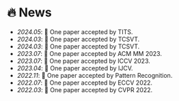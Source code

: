 # 🔥 News
- *2024.05*: 🎉 One paper accepted by TITS.
- *2024.03*: 🎉 One paper accepted by TCSVT.
- *2024.03*: 🎉 One paper accepted by TCSVT.
- *2023.07*: 🎉 One paper accepted by ACM MM 2023.
- *2023.07*: 🎉 One paper accepted by ICCV 2023.
- *2023.04*: 🎉 One paper accepted by IJCV.
- *2022.11*: 🎉 One paper accepted by Pattern Recognition.
- *2022.07*: 🎉 One paper accepted by ECCV 2022.
- *2022.03*: 🎉 One paper accepted by CVPR 2022.

<br />
